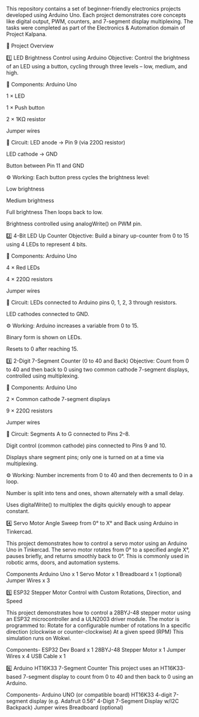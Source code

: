 This repository contains a set of beginner-friendly electronics projects developed using Arduino Uno. Each project demonstrates core concepts like digital output, PWM, counters, and 7-segment display multiplexing. The tasks were completed as part of the Electronics & Automation domain of Project Kalpana.

📁 Project Overview


1️⃣ LED Brightness Control using Arduino
Objective: Control the brightness of an LED using a button, cycling through three levels – low, medium, and high.

🔩 Components:
Arduino Uno

1 × LED

1 × Push button

2 × 1KΩ resistor

Jumper wires

🔌 Circuit:
LED anode → Pin 9 (via 220Ω resistor)

LED cathode → GND

Button between Pin 11 and GND

⚙️ Working:
Each button press cycles the brightness level:

Low brightness

Medium brightness

Full brightness
Then loops back to low.

Brightness controlled using analogWrite() on PWM pin.


2️⃣ 4-Bit LED Up Counter
Objective: Build a binary up-counter from 0 to 15 using 4 LEDs to represent 4 bits.

🔩 Components:
Arduino Uno

4 × Red LEDs

4 × 220Ω resistors

Jumper wires

🔌 Circuit:
LEDs connected to Arduino pins 0, 1, 2, 3 through resistors.

LED cathodes connected to GND.

⚙️ Working:
Arduino increases a variable from 0 to 15.

Binary form is shown on LEDs.

Resets to 0 after reaching 15.


3️⃣ 2-Digit 7-Segment Counter (0 to 40 and Back)
Objective: Count from 0 to 40 and then back to 0 using two common cathode 7-segment displays, controlled using multiplexing.

🔩 Components:
Arduino Uno

2 × Common cathode 7-segment displays

9 × 220Ω resistors

Jumper wires

🔌 Circuit:
Segments A to G connected to Pins 2–8.

Digit control (common cathode) pins connected to Pins 9 and 10.

Displays share segment pins; only one is turned on at a time via multiplexing.

⚙️ Working:
Number increments from 0 to 40 and then decrements to 0 in a loop.

Number is split into tens and ones, shown alternately with a small delay.

Uses digitalWrite() to multiplex the digits quickly enough to appear constant.


4️⃣ Servo Motor Angle Sweep from 0° to X° and Back using Arduino in Tinkercad.

This project demonstrates how to control a servo motor using an Arduino Uno in Tinkercad. The servo motor rotates from 0° to a specified angle X°, pauses briefly, and returns smoothly back to 0°. This is commonly used in robotic arms, doors, and automation systems.

Components
Arduino Uno x	1
Servo Motor	x 1
Breadboard	x 1 (optional)
Jumper Wires	x 3


5️⃣ ESP32 Stepper Motor Control with Custom Rotations, Direction, and Speed

This project demonstrates how to control a 28BYJ-48 stepper motor using an ESP32 microcontroller and a ULN2003 driver module. The motor is programmed to: Rotate for a configurable number of rotations In a specific direction (clockwise or counter-clockwise) At a given speed (RPM) This simulation runs on Wokwi.

Components-
ESP32 Dev Board x 1
28BYJ-48 Stepper Motor x 1
Jumper Wires x 4
USB Cable x 1


6️⃣ Arduino HT16K33 7-Segment Counter
This project uses an HT16K33-based 7-segment display to count from 0 to 40 and then back to 0 using an Arduino.

Components-
Arduino UNO (or compatible board)
HT16K33 4-digit 7-segment display (e.g. Adafruit 0.56" 4-Digit 7-Segment Display w/I2C Backpack)
Jumper wires
Breadboard (optional)

     

